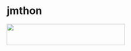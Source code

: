 # jmthon

<p align="left"><a href="https://heroku.com/deploy?template=https://github.com/hak400/musi"> <img src="https://img.shields.io/badge/Deploy%20To%20Heroku-purple?style=for-the-badge&logo=heroku" width="320" height="58.45"/></a></p>
